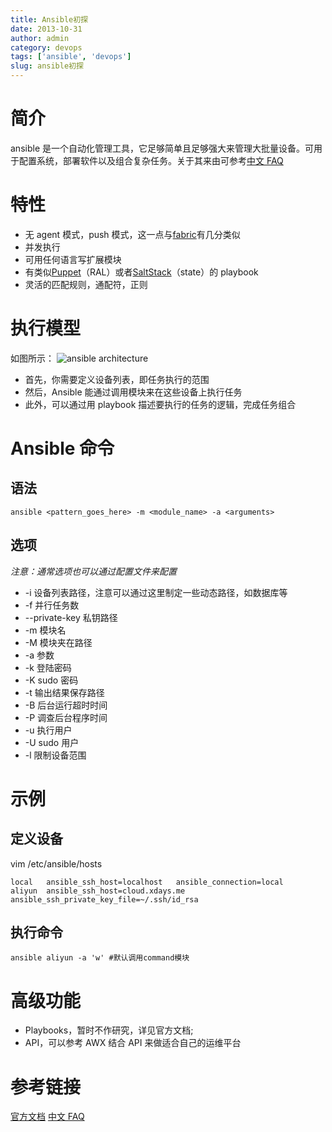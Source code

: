 ```yaml
---
title: Ansible初探
date: 2013-10-31
author: admin
category: devops
tags: ['ansible', 'devops']
slug: ansible初探
---
```


# 简介

ansible 是一个自动化管理工具，它足够简单且足够强大来管理大批量设备。可用于配置系统，部署软件以及组合复杂任务。关于其来由可参考[中文 FAQ](http://shzhangji.com/blog/2013/06/11/ansible-faq/)

# 特性

- 无 agent 模式，push 模式，这一点与[fabric](//fabric初探/)有几分类似
- 并发执行
- 可用任何语言写扩展模块
- 有类似[Puppet](http://puppetlabs.com/)（RAL）或者[SaltStack](http://saltstack.org/)（state）的 playbook
- 灵活的匹配规则，通配符，正则

# 执行模型

如图所示： ![ansible
architecture](/wp-content/uploads/2013/10/ansible_architecture.jpg)

- 首先，你需要定义设备列表，即任务执行的范围
- 然后，Ansible 能通过调用模块来在这些设备上执行任务
- 此外，可以通过用 playbook 描述要执行的任务的逻辑，完成任务组合

# Ansible 命令

## 语法

    ansible <pattern_goes_here> -m <module_name> -a <arguments>

## 选项

_注意：通常选项也可以通过配置文件来配置_

- -i 设备列表路径，注意可以通过这里制定一些动态路径，如数据库等
- -f 并行任务数
- --private-key 私钥路径
- -m 模块名
- -M 模块夹在路径
- -a 参数
- -k 登陆密码
- -K sudo 密码
- -t 输出结果保存路径
- -B 后台运行超时时间
- -P 调查后台程序时间
- -u 执行用户
- -U sudo 用户
- -l 限制设备范围

# 示例

## 定义设备

vim /etc/ansible/hosts

    local   ansible_ssh_host=localhost   ansible_connection=local
    aliyun  ansible_ssh_host=cloud.xdays.me   ansible_ssh_private_key_file=~/.ssh/id_rsa​

## 执行命令

    ansible aliyun -a 'w' #默认调用command模块

# 高级功能

- Playbooks，暂时不作研究，详见官方文档;
- API，可以参考 AWX 结合 API 来做适合自己的运维平台

# 参考链接

[官方文档](http://www.ansibleworks.com/docs/)
[中文 FAQ](http://shzhangji.com/blog/2013/06/11/ansible-faq/)
